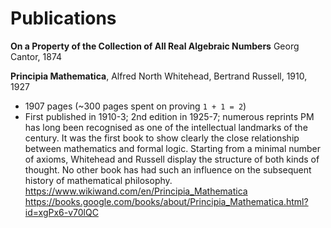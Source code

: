 # Publications


**On a Property of the Collection of All Real Algebraic Numbers**
Georg Cantor, 1874

**Principia Mathematica**, Alfred North Whitehead, Bertrand Russell, 1910, 1927
- 1907 pages (~300 pages spent on proving `1 + 1 = 2`)
- First published in 1910-3; 2nd edition in 1925-7; numerous reprints
PM has long been recognised as one of the intellectual landmarks of the century. It was the first book to show clearly the close relationship between mathematics and formal logic. Starting from a minimal number of axioms, Whitehead and Russell display the structure of both kinds of thought. No other book has had such an influence on the subsequent history of mathematical philosophy.
https://www.wikiwand.com/en/Principia_Mathematica
https://books.google.com/books/about/Principia_Mathematica.html?id=xgPx6-v70lQC

